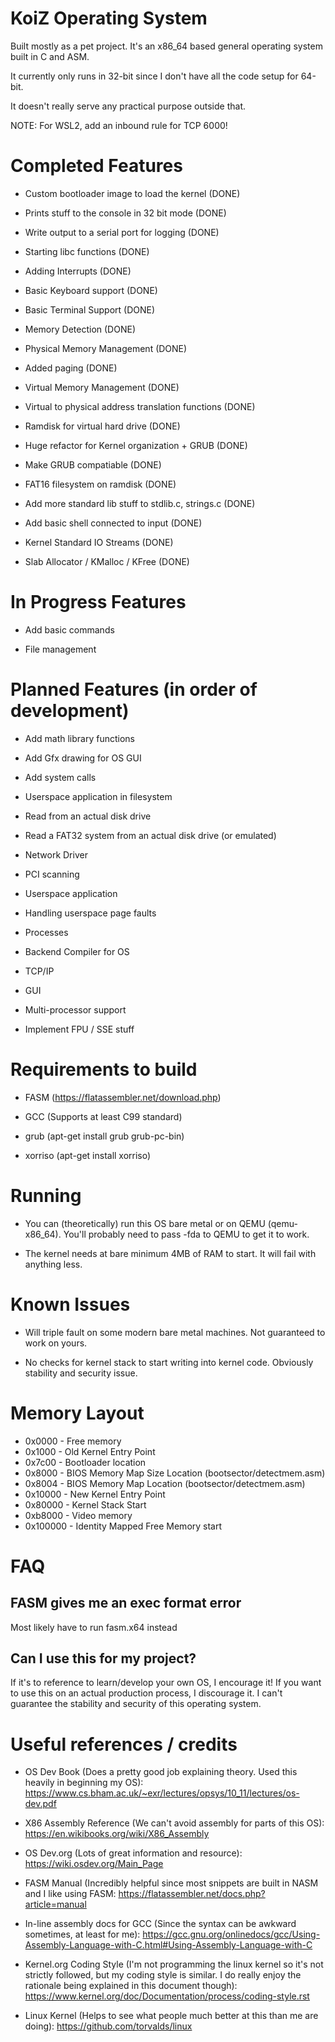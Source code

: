 # KoiZ Operating System

Built mostly as a pet project. It's an x86_64 based general operating system built in C and ASM.

It currently only runs in 32-bit since I don't have all the code setup for 64-bit. 

It doesn't really serve any practical purpose outside that.

NOTE: For WSL2, add an inbound rule for TCP 6000!

# Completed Features

- Custom bootloader image to load the kernel (DONE)

- Prints stuff to the console in 32 bit mode (DONE)

- Write output to a serial port for logging (DONE)

- Starting libc functions (DONE)

- Adding Interrupts (DONE)

- Basic Keyboard support (DONE)

- Basic Terminal Support (DONE)

- Memory Detection (DONE)

- Physical Memory Management (DONE)

- Added paging (DONE)

- Virtual Memory Management (DONE)

- Virtual to physical address translation functions (DONE)

- Ramdisk for virtual hard drive (DONE)

- Huge refactor for Kernel organization + GRUB (DONE)

- Make GRUB compatiable (DONE)

- FAT16 filesystem on ramdisk (DONE)

- Add more standard lib stuff to stdlib.c, strings.c (DONE)

- Add basic shell connected to input (DONE)

- Kernel Standard IO Streams (DONE)

- Slab Allocator / KMalloc / KFree (DONE)

# In Progress Features

- Add basic commands

- File management

# Planned Features (in order of development)

- Add math library functions

- Add Gfx drawing for OS GUI

- Add system calls

- Userspace application in filesystem

- Read from an actual disk drive

- Read a FAT32 system from an actual disk drive (or emulated)

- Network Driver

- PCI scanning

- Userspace application

- Handling userspace page faults

- Processes

- Backend Compiler for OS

- TCP/IP

- GUI

- Multi-processor support

- Implement FPU / SSE stuff

# Requirements to build

- FASM (https://flatassembler.net/download.php)

- GCC (Supports at least C99 standard)

- grub (apt-get install grub grub-pc-bin)

- xorriso (apt-get install xorriso)


# Running

- You can (theoretically) run this OS bare metal or on QEMU (qemu-x86_64). You'll probably need to pass -fda to QEMU to get it to work.

- The kernel needs at bare minimum 4MB of RAM to start. It will fail with anything less.

# Known Issues

- Will triple fault on some modern bare metal machines. Not guaranteed to work on yours.

- No checks for kernel stack to start writing into kernel code. Obviously stability and security issue.

# Memory Layout

- 0x0000    - Free memory
- 0x1000    - Old Kernel Entry Point
- 0x7c00    - Bootloader location
- 0x8000    - BIOS Memory Map Size Location (bootsector/detectmem.asm)
- 0x8004    - BIOS Memory Map Location (bootsector/detectmem.asm)
- 0x10000   - New Kernel Entry Point
- 0x80000   - Kernel Stack Start
- 0xb8000   - Video memory 
- 0x100000  - Identity Mapped Free Memory start

# FAQ

## FASM gives me an exec format error

Most likely have to run fasm.x64 instead

## Can I use this for my project?

If it's to reference to learn/develop your own OS, I encourage it! If you want to use this on an actual production process, I discourage it. I can't guarantee the stability and security of this operating system.

# Useful references / credits

- OS Dev Book (Does a pretty good job explaining theory. Used this heavily in beginning my OS): https://www.cs.bham.ac.uk/~exr/lectures/opsys/10_11/lectures/os-dev.pdf

- X86 Assembly Reference (We can't avoid assembly for parts of this OS): https://en.wikibooks.org/wiki/X86_Assembly

- OS Dev.org (Lots of great information and resource): https://wiki.osdev.org/Main_Page

- FASM Manual (Incredibly helpful since most snippets are built in NASM and I like using FASM: https://flatassembler.net/docs.php?article=manual

- In-line assembly docs for GCC (Since the syntax can be awkward sometimes, at least for me): https://gcc.gnu.org/onlinedocs/gcc/Using-Assembly-Language-with-C.html#Using-Assembly-Language-with-C 

- Kernel.org Coding Style (I'm not programming the linux kernel so it's not strictly followed, but my coding style is similar. I do really enjoy the rationale being explained in this document though): https://www.kernel.org/doc/Documentation/process/coding-style.rst 

- Linux Kernel (Helps to see what people much better at this than me are doing): https://github.com/torvalds/linux 
